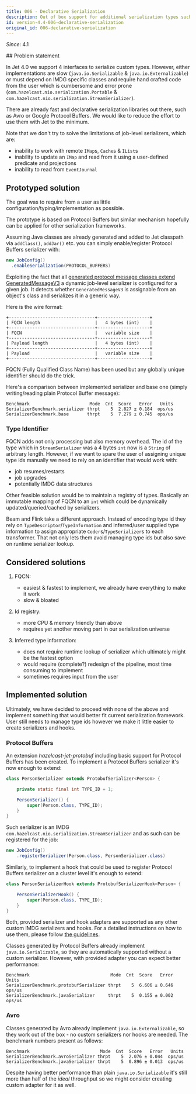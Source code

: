 ```yaml
---
title: 006 - Declarative Serialization
description: Out of box support for additional serialization types such as Avro and Protobuf.
id: version-4.4-006-declarative-serialization
original_id: 006-declarative-serialization
---
```


*Since*: 4.1

## Problem statement

In Jet 4.0 we support 4 interfaces to serialize custom types. However,
either implementations are slow (`java.io.Serializable` &
`java.io.Externalizable`) or must depend on IMDG specific classes and
require hand crafted code from the user which is cumbersome and error
prone (`com.hazelcast.nio.serialization.Portable` &
`com.hazelcast.nio.serialization.StreamSerializer`).

There are already fast and declarative serialization libraries out
there, such as Avro or Google Protocol Buffers. We would like to reduce
the effort to use them with Jet to the minimum.

Note that we don't try to solve the limitations of job-level
serializers, which are:

- inability to work with remote `IMap`s, `Cache`s & `IList`s
- inability to update an `IMap` and read from it using a user-defined
  predicate and projections
- inability to read from `EventJournal`

## Prototyped solution

The goal was to require from a user as little
configuration/typing/implementation as possible.

The prototype is based on Protocol Buffers but similar mechanism hopefully
can be applied for other serialization frameworks.

Assuming Java classes are already generated and added to Jet classpath
via `addClass()`, `addJar()` etc. you can simply enable/register
Protocol Buffers serializer with:

```java
new JobConfig()
  .enableSerialization(PROTOCOL_BUFFERS)
```

Exploiting the fact that all
[generated protocol message classes extend GeneratedMessageV3](https://www.javadoc.io/static/com.google.protobuf/protobuf-java/3.11.4/com/google/protobuf/GeneratedMessageV3.html)
a dynamic job-level serializer is configured for a given job. It detects
whether `GeneratedMessageV3` is assignable from an object's class and
serializes it in a generic way.

Here is the wire format:

```text
+---------------------------------+--------------------+
| FQCN length                     |   4 bytes (int)    |
+---------------------------------+--------------------+
| FQCN                            |   variable size    |
+---------------------------------+--------------------+
| Payload length                  |   4 bytes (int)    |
+---------------------------------+--------------------+
| Payload                         |   variable size    |
+---------------------------------+--------------------+
```

FQCN (Fully Qualified Class Name) has been used but any globally unique
identifier should do the trick.

Here's a comparison between implemented serializer and base one (simply
writing/reading plain Protocol Buffer message):

```text
Benchmark                       Mode  Cnt  Score   Error   Units
SerializerBenchmark.serializer thrpt    5  2.827 ± 0.184  ops/us
SerializerBenchmark.base       thrpt    5  7.279 ± 0.745  ops/us
```

### Type Identifier

FQCN adds not only processing but also memory overhead. The id of the
type which in `StreamSerializer` was a 4 bytes `int` now is a `String`
of arbitrary length. However, if we want to spare the user of assigning
unique type ids manually we need to rely on an identifier that would
work with:

- job resumes/restarts
- job upgrades
- potentially IMDG data structures

Other feasible solution would be to maintain a registry of types.
Basically an immutable mapping of FQCN to an `int` which could be
dynamically updated/queried/cached by serializers.

Beam and Flink take a different approach. Instead of encoding type id
they rely on `TypeDescriptor`/`TypeInformation` and inferred/user
supplied type information to assign appropriate
`Coder`s/`TypeSerializer`s to each transformer. That not only lets them
avoid managing type ids but also save on runtime serializer lookup.

## Considered solutions

1. FQCN:
   - easiest & fastest to implement, we already have everything to make
   it work
   - slow & bloated

2. Id registry:
   - more CPU & memory friendly than above
   - requires yet another moving part in our serialization universe

3. Inferred type information:
   - does not require runtime lookup of serializer which ultimately might
   be the fastest option
   - would require (complete?) redesign of the pipeline, most time
   consuming to implement
   - sometimes requires input from the user

## Implemented solution

Ultimately, we have decided to proceed with none of the above and implement
something that would better fit current serialization framework. User still
needs to manage type ids however we make it little easier to create
serializers and hooks.

### Protocol Buffers

An extension *hazelcast-jet-protobuf* including basic support for Protocol
Buffers has been created. To implement a Protocol Buffers serializer it's
now enough to extend:

```java
class PersonSerializer extends ProtobufSerializer<Person> {

    private static final int TYPE_ID = 1;

    PersonSerializer() {
        super(Person.class, TYPE_ID);
    }
}
```

Such serializer is an IMDG
`com.hazelcast.nio.serialization.StreamSerializer` and as such can be
registered for the job:

```java
new JobConfig()
    .registerSerializer(Person.class, PersonSerializer.class)
```

Similarly, to implement a hook that could be used to register Protocol
Buffers serializer on a cluster level it's enough to extend:

```java
class PersonSerializerHook extends ProtobufSerializerHook<Person> {

    PersonSerializerHook() {
        super(Person.class, TYPE_ID);
    }
}
```

Both, provided serializer and hook adapters are supported as any other
custom IMDG serializers and hooks. For a detailed instructions on how
to use them, please follow
[the guidelines](../api/serialization.md#register-a-serializer-for-a-single-jet-job).

Classes generated by Protocol Buffers already implement
`java.io.Serializable`, so they are automatically supported without a
custom serializer. However, with provided adapter you can expect better
performance:

```text
Benchmark                               Mode  Cnt  Score   Error   Units
SerializerBenchmark.protobufSerializer thrpt    5  6.606 ± 0.646  ops/us
SerializerBenchmark.javaSerializer     thrpt    5  0.155 ± 0.002  ops/us
```

### Avro

Classes generated by Avro already implement
`java.io.Externalizable`, so they work out of the box - no custom
serializers nor hooks are needed. The benchmark numbers present as
follows:

```text
Benchmark                           Mode  Cnt  Score   Error   Units
SerializerBenchmark.avroSerializer thrpt    5  2.076 ± 0.044  ops/us
SerializerBenchmark.javaSerializer thrpt    5  0.896 ± 0.013  ops/us
```

Despite having better performance than plain `java.io.Serializable`
it's still more than half of the *ideal* throughput so we might
consider creating custom adapter for it as well.
